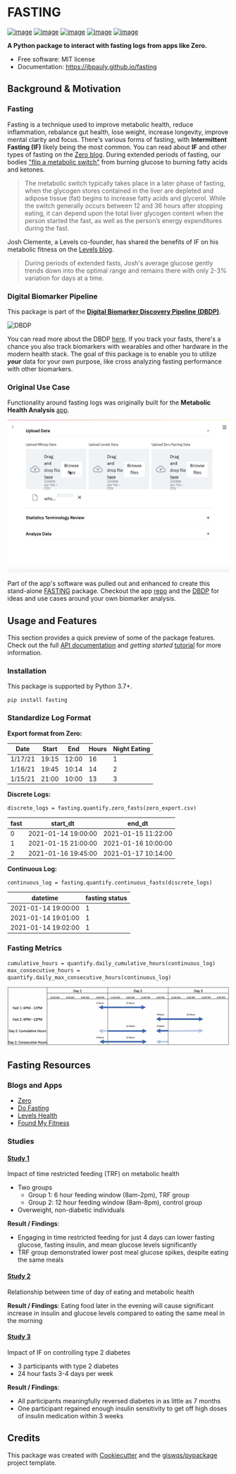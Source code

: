 # FASTING

[![image](https://img.shields.io/pypi/v/fasting.svg)](https://pypi.python.org/pypi/fasting)
[![image](https://github.com/jbpauly/fasting/workflows/docs/badge.svg)](https://jbpauly.github.io/fasting)
[![image](https://github.com/jbpauly/fasting/workflows/build/badge.svg)](https://github.com/jbpauly/fasting/actions?query=workflow%3Abuild)
[![image](https://img.shields.io/twitter/follow/j_b_pauly?style=social)](https://twitter.com/j_b_pauly)
[![image](https://img.shields.io/badge/License-MIT-yellow.svg)](https://opensource.org/licenses/MIT)

**A Python package to  interact with fasting logs from apps like Zero.**

-   Free software: MIT license
-   Documentation: https://jbpauly.github.io/fasting

## Background & Motivation
### Fasting
Fasting is a technique used to improve metabolic health, reduce inflammation, rebalance gut health, lose weight, increase longevity, improve mental clarity and focus.
There's various forms of fasting, with **Intermittent Fasting (IF)** likely being the most common. You can read about **IF** and other types of fasting on the [Zero blog](https://www.zerofasting.com/which-type-of-fasting-is-right-for-you/).
During extended periods of fasting,
our bodies ["flip a metabolic switch"](https://www.zerofasting.com/intermittent-fasting-may-improve-metabolic-syndrome/)
from burning glucose to burning fatty acids and ketones.
> The metabolic switch typically takes place in a later phase of fasting,
> when the glycogen stores contained in the liver are depleted and adipose tissue (fat) begins to increase fatty
> acids and glycerol. While the switch generally occurs between 12 and 36 hours after stopping eating,
> it can depend upon the total liver glycogen content when the person started the fast, as well as the person’s
> energy expenditures during the fast.

Josh Clemente, a Levels co-founder, has shared the benefits of IF on his metabolic fitness on the
[Levels blog](https://www.levelshealth.com/blog/12-glucose-lowering-strategies-to-improve-metabolic-fitness#w-node-cb8068197b2d-1eb46bd3:~:text=Explore%20intermittent%20fasting).
>  During periods of extended fasts, Josh's average glucose gently trends down into the optimal range and remains there
> with only 2-3% variation for days at a time.

### Digital Biomarker Pipeline
This package is part of the [**Digital Biomarker Discovery Pipeline (DBDP)**](https://dbdp.org/).

![DBDP](https://dbdp.org/assets/dbdp/DBDP_logo_2.jpg)

You can read more about the DBDP [here](https://medium.com/digital-biomarker-discovery/digital-biomarker-discovery-pipeline-fbfe75cdd9a4).
If you track your fasts, there's a chance you also track biomarkers with wearables and other hardware in the modern health stack.
The goal of this package is to enable you to utilize _**your**_ data for your own purpose, like cross analyzing
 fasting performance with other biomarkers.

### Original Use Case
Functionality around fasting logs was originally built for the
**Metabolic Health Analysis** [app](https://share.streamlit.io/jbpauly/glucose-sleep-analysis/main/src/app.py).

![Metabolic Health Analysis](https://raw.githubusercontent.com/jbpauly/glucose-sleep-analysis/main/src/content/analysis.gif)

Part of the app's software was pulled out and enhanced to create this stand-alone
[FASTING](https://github.com/jbpauly/fasting) package.
Checkout the app [repo](https://github.com/jbpauly/glucose-sleep-analysis)
and the [DBDP](https://dbdp.org/) for ideas and use cases around your own biomarker analysis.

## Usage and Features
This section provides a quick preview of some of the package features.
Check out the full [API documentation](https://jbpauly.github.io/fasting/quantify/)
and _getting started_ [tutorial](https://jbpauly.github.io/fasting/tutorials/tutorial_getting_started/)
for more information.

### Installation
This package is supported by Python 3.7+.
```
pip install fasting
```

### Standardize Log Format

**Export format from Zero:**

|Date   |Start|End  |Hours|Night Eating|
|-------|-----|-----|-----|------------|
|1/17/21|19:15|12:00|16   |1           |
|1/16/21|19:45|10:14|14   |2           |
|1/15/21|21:00|10:00|13   |3           |

**Discrete Logs:**

```
discrete_logs = fasting.quantify.zero_fasts(zero_export.csv)
```

| fast | start_dt            | end_dt              |
|------|---------------------|---------------------|
| 0    | 2021-01-14 19:00:00 | 2021-01-15 11:22:00 |
| 1    | 2021-01-15 21:00:00 | 2021-01-16 10:00:00 |
| 2    | 2021-01-16 19:45:00 | 2021-01-17 10:14:00 |

**Continuous Log:**

```
continuous_log = fasting.quantify.continuous_fasts(discrete_logs)
```
| datetime            | fasting status |
|---------------------|----------------|
| 2021-01-14 19:00:00 | 1              |
| 2021-01-14 19:01:00 | 1              |
| 2021-01-14 19:02:00 | 1              |

### Fasting Metrics
```
cumulative_hours = quantify.daily_cumulative_hours(continuous_log)
max_consecutive_hours = quantify.daily_max_consecutive_hours(continuous_log)
```
![Metrics](https://raw.githubusercontent.com/jbpauly/glucose-sleep-analysis/main/src/content/data/fast_breakdown.jpg)

## Fasting Resources
### Blogs and Apps
- [Zero](https://www.zerofasting.com/blog/)
- [Do Fasting](https://dofasting.com/what-is-intermittent-fasting)
- [Levels Health](https://www.levelshealth.com/blog)
- [Found My Fitness](https://www.foundmyfitness.com/topics/fasting)

### Studies
#### [Study 1](https://www.ncbi.nlm.nih.gov/pmc/articles/PMC6627766/)
Impact of time restricted feeding (TRF) on metabolic health
- Two groups
    - Group 1: 6 hour feeding window (8am-2pm), TRF group
    - Group 2: 12 hour feeding window (8am-8pm), control group
- Overweight, non-diabetic individuals

**Result / Findings**:
- Engaging in time restricted feeding for just 4 days can lower fasting glucose, fasting insulin, and mean glucose
 levels significantly
- TRF group demonstrated lower post meal glucose spikes, despite eating the same meals

#### [Study 2](https://www.cambridge.org/core/services/aop-cambridge-core/content/view/99309EE4738FC8BA4AB29843B44AC2C9/S0007114511006507a.pdf/div-class-title-effect-of-meal-timing-and-glycaemic-index-on-glucose-control-and-insulin-secretion-in-healthy-volunteers-div.pdf)
Relationship between time of day of eating and metabolic health

**Result / Findings**:
Eating food later in the evening will cause significant increase in insulin and glucose levels compared to eating the same meal in the morning

#### [Study 3](https://casereports.bmj.com/content/casereports/2018/bcr-2017-221854.full.pdf)
Impact of IF on controlling type 2 diabetes
- 3 participants with type 2 diabetes
- 24 hour fasts 3-4 days per week

**Result / Findings**:
- All participants meaningfully reversed diabetes in as little as 7 months
- One participant regained enough insulin sensitivity to get off high doses of insulin medication within 3 weeks

## Credits
This package was created with [Cookiecutter](https://github.com/cookiecutter/cookiecutter) and the [giswqs/pypackage](https://github.com/giswqs/pypackage) project template.
